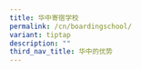 ```yaml
---
title: 华中寄宿学校
permalink: /cn/boardingschool/
variant: tiptap
description: ""
third_nav_title: 华中的优势
---
```

<p></p>
